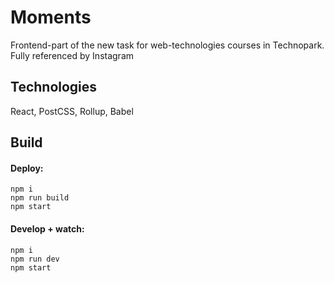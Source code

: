 # Moments
Frontend-part of the new task for web-technologies courses in Technopark.  
Fully referenced by Instagram

## Technologies
React, PostCSS, Rollup, Babel

## Build

#### Deploy:
```
npm i
npm run build
npm start
```

#### Develop + watch:
```
npm i
npm run dev
npm start
```
